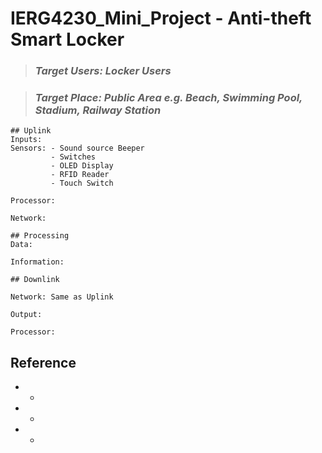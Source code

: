 # IERG4230_Mini_Project - Anti-theft Smart Locker

> ### *Target Users: Locker Users*

> ### *Target Place: Public Area e.g. Beach, Swimming Pool, Stadium, Railway Station*
```
## Uplink 
Inputs: 
Sensors: - Sound source Beeper
         - Switches
         - OLED Display
         - RFID Reader
         - Touch Switch

Processor: 

Network:
```

```
## Processing
Data:

Information:
```

```
## Downlink

Network: Same as Uplink

Output:

Processor:
```



## Reference
* *
* *
* *
